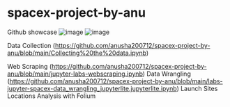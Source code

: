 # spacex-project-by-anu
Github showcase
![image](https://github.com/anusha200712/spacex-project-by-anu/assets/124539819/ca02593d-b74e-4c68-9592-18e46d530716)
![image](https://github.com/anusha200712/spacex-project-by-anu/assets/124539819/91f0e57c-1f62-4345-b095-7c50db58ff90)


Data Collection (https://github.com/anusha200712/spacex-project-by-anu/blob/main/Collecting%20the%20data.ipynb)

Web Scraping (https://github.com/anusha200712/spacex-project-by-anu/blob/main/jupyter-labs-webscraping.ipynb)
Data Wrangling (https://github.com/anusha200712/spacex-project-by-anu/blob/main/labs-jupyter-spacex-data_wrangling_jupyterlite.jupyterlite.ipynb)
Launch Sites Locations Analysis with Folium
